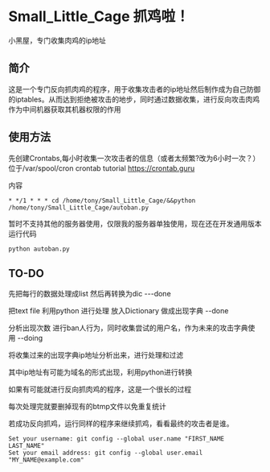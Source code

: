 # Small_Little_Cage 抓鸡啦！
小黑屋，专门收集肉鸡的ip地址

## 简介
这是一个专门反向抓肉鸡的程序，用于收集攻击者的ip地址然后制作成为自己防御的iptables。从而达到拒绝被攻击的地步，同时通过数据收集，进行反向攻击肉鸡作为中间机器获取其机器权限的作用

## 使用方法
先创建Crontabs,每小时收集一次攻击者的信息（或者太频繁?改为6小时一次？）
位于/var/spool/cron
crontab tutorial
https://crontab.guru

内容
```
* */1 * * * cd /home/tony/Small_Little_Cage/&&python /home/tony/Small_Little_Cage/autoban.py
```
暂时不支持其他的服务器使用，仅限我的服务器单独使用，现在还在开发通用版本
运行代码

```
python autoban.py
```
## TO-DO 
先把每行的数据处理成list 然后再转换为dic ---done

把text file 利用python 进行处理 放入Dictionary 做成出现字典 --done

分析出现次数 进行ban人行为，同时收集尝试的用户名，作为未来的攻击字典使用 --doing

将收集过来的出现字典ip地址分析出来，进行处理和过滤

其中ip地址有可能为域名的形式出现，利用python进行转换

如果有可能就进行反向抓肉鸡的程序，这是一个很长的过程

每次处理完就要删掉现有的btmp文件以免重复统计

若成功反向抓鸡，运行同样的程序来继续抓鸡，看看最终的攻击者是谁。

``` 
Set your username: git config --global user.name "FIRST_NAME LAST_NAME"
Set your email address: git config --global user.email "MY_NAME@example.com"
```

